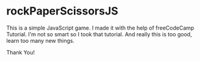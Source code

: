 # rockPaperScissorsJS

This is a simple JavaScript game. I made it with the help of freeCodeCamp Tutorial. 
I'm not so smart so I took that tutorial. And really this is too good, learn too many new things.

Thank You!